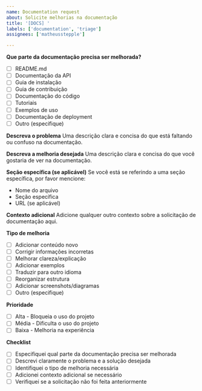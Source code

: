 ```yaml
---
name: Documentation request
about: Solicite melhorias na documentação
title: '[DOCS] '
labels: ['documentation', 'triage']
assignees: ['matheusstepple']

---
```


**Que parte da documentação precisa ser melhorada?**
- [ ] README.md
- [ ] Documentação da API
- [ ] Guia de instalação
- [ ] Guia de contribuição
- [ ] Documentação do código
- [ ] Tutoriais
- [ ] Exemplos de uso
- [ ] Documentação de deployment
- [ ] Outro (especifique)

**Descreva o problema**
Uma descrição clara e concisa do que está faltando ou confuso na documentação.

**Descreva a melhoria desejada**
Uma descrição clara e concisa do que você gostaria de ver na documentação.

**Seção específica (se aplicável)**
Se você está se referindo a uma seção específica, por favor mencione:
- Nome do arquivo
- Seção específica
- URL (se aplicável)

**Contexto adicional**
Adicione qualquer outro contexto sobre a solicitação de documentação aqui.

**Tipo de melhoria**
- [ ] Adicionar conteúdo novo
- [ ] Corrigir informações incorretas
- [ ] Melhorar clareza/explicação
- [ ] Adicionar exemplos
- [ ] Traduzir para outro idioma
- [ ] Reorganizar estrutura
- [ ] Adicionar screenshots/diagramas
- [ ] Outro (especifique)

**Prioridade**
- [ ] Alta - Bloqueia o uso do projeto
- [ ] Média - Dificulta o uso do projeto
- [ ] Baixa - Melhoria na experiência

**Checklist**
- [ ] Especifiquei qual parte da documentação precisa ser melhorada
- [ ] Descrevi claramente o problema e a solução desejada
- [ ] Identifiquei o tipo de melhoria necessária
- [ ] Adicionei contexto adicional se necessário
- [ ] Verifiquei se a solicitação não foi feita anteriormente
